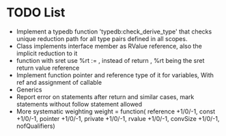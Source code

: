 # TODO List

 * Implement a typedb function 'typedb:check_derive_type' that checks unique reduction path for all type pairs defined in all scopes.
 * Class implements interface member as RValue reference, also the implicit reduction to it
 * function with sret use %rt := <return value>, instead of return <return value>, %rt being the sret return value reference
 * Implement function pointer and reference type of it for variables, With ref and assignment of callable
 * Generics
 * Report error on statements after return and similar cases, mark statements without follow statement allowed
 * More systematic weighting weight = function( reference +1/0/-1, const +1/0/-1, pointer +1/0/-1, private +1/0/-1, rvalue +1/0/-1, convSize +1/0/-1, nofQualifiers) 
 


